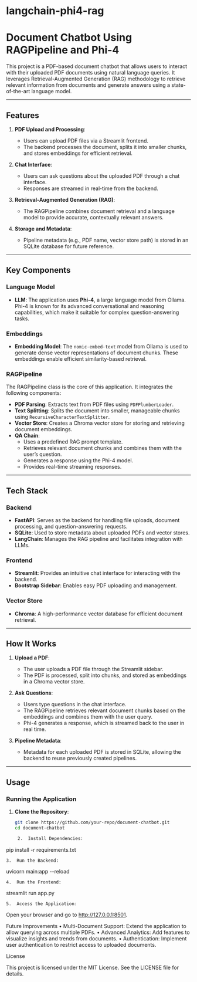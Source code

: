 # langchain-phi4-rag


# Document Chatbot Using RAGPipeline and Phi-4

This project is a PDF-based document chatbot that allows users to interact with their uploaded PDF documents using natural language queries. It leverages Retrieval-Augmented Generation (RAG) methodology to retrieve relevant information from documents and generate answers using a state-of-the-art language model.

---

## Features

1. **PDF Upload and Processing**:
   - Users can upload PDF files via a Streamlit frontend.
   - The backend processes the document, splits it into smaller chunks, and stores embeddings for efficient retrieval.

2. **Chat Interface**:
   - Users can ask questions about the uploaded PDF through a chat interface.
   - Responses are streamed in real-time from the backend.

3. **Retrieval-Augmented Generation (RAG)**:
   - The RAGPipeline combines document retrieval and a language model to provide accurate, contextually relevant answers.

4. **Storage and Metadata**:
   - Pipeline metadata (e.g., PDF name, vector store path) is stored in an SQLite database for future reference.

---

## Key Components

### **Language Model**
- **LLM**: The application uses **Phi-4**, a large language model from Ollama. Phi-4 is known for its advanced conversational and reasoning capabilities, which make it suitable for complex question-answering tasks.

### **Embeddings**
- **Embedding Model**: The `nomic-embed-text` model from Ollama is used to generate dense vector representations of document chunks. These embeddings enable efficient similarity-based retrieval.

### **RAGPipeline**
The RAGPipeline class is the core of this application. It integrates the following components:
- **PDF Parsing**: Extracts text from PDF files using `PDFPlumberLoader`.
- **Text Splitting**: Splits the document into smaller, manageable chunks using `RecursiveCharacterTextSplitter`.
- **Vector Store**: Creates a Chroma vector store for storing and retrieving document embeddings.
- **QA Chain**: 
  - Uses a predefined RAG prompt template.
  - Retrieves relevant document chunks and combines them with the user’s question.
  - Generates a response using the Phi-4 model.
  - Provides real-time streaming responses.

---

## Tech Stack

### Backend
- **FastAPI**: Serves as the backend for handling file uploads, document processing, and question-answering requests.
- **SQLite**: Used to store metadata about uploaded PDFs and vector stores.
- **LangChain**: Manages the RAG pipeline and facilitates integration with LLMs.

### Frontend
- **Streamlit**: Provides an intuitive chat interface for interacting with the backend.
- **Bootstrap Sidebar**: Enables easy PDF uploading and management.

### Vector Store
- **Chroma**: A high-performance vector database for efficient document retrieval.

---

## How It Works

1. **Upload a PDF**:
   - The user uploads a PDF file through the Streamlit sidebar.
   - The PDF is processed, split into chunks, and stored as embeddings in a Chroma vector store.

2. **Ask Questions**:
   - Users type questions in the chat interface.
   - The RAGPipeline retrieves relevant document chunks based on the embeddings and combines them with the user query.
   - Phi-4 generates a response, which is streamed back to the user in real time.

3. **Pipeline Metadata**:
   - Metadata for each uploaded PDF is stored in SQLite, allowing the backend to reuse previously created pipelines.

---

## Usage

### Running the Application

1. **Clone the Repository**:
   ```bash
   git clone https://github.com/your-repo/document-chatbot.git
   cd document-chatbot

	2.	Install Dependencies:

pip install -r requirements.txt


	3.	Run the Backend:

uvicorn main:app --reload


	4.	Run the Frontend:

streamlit run app.py


	5.	Access the Application:
Open your browser and go to http://127.0.0.1:8501.

Future Improvements
	•	Multi-Document Support: Extend the application to allow querying across multiple PDFs.
	•	Advanced Analytics: Add features to visualize insights and trends from documents.
	•	Authentication: Implement user authentication to restrict access to uploaded documents.

License

This project is licensed under the MIT License. See the LICENSE file for details.

